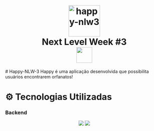 <h1 align="center">
<image src="/Logo.svg" alt="happy-nlw3" height="100px"/>
  <br> Next Level Week #3</br>
  <image src="/nlw3.svg" height="50px"/>
</h1>
# Happy-NLW-3
Happy é uma aplicação desenvolvida que possibilita usuários encontrarem orfanatos!

# ⚙ Tecnologias Utilizadas

<h3>Backend</h3>
<p align="center">
    <img src="https://xesque.rocketseat.dev/platform/tech/node.svg" />
    <img src="https://xesque.rocketseat.dev/platform/tech/graphql.svg" />
</p>
